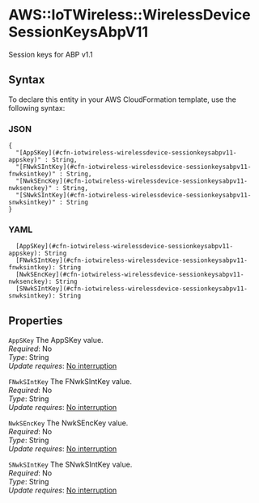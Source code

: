 # AWS::IoTWireless::WirelessDevice SessionKeysAbpV11<a name="aws-properties-iotwireless-wirelessdevice-sessionkeysabpv11"></a>

Session keys for ABP v1\.1

## Syntax<a name="aws-properties-iotwireless-wirelessdevice-sessionkeysabpv11-syntax"></a>

To declare this entity in your AWS CloudFormation template, use the following syntax:

### JSON<a name="aws-properties-iotwireless-wirelessdevice-sessionkeysabpv11-syntax.json"></a>

```
{
  "[AppSKey](#cfn-iotwireless-wirelessdevice-sessionkeysabpv11-appskey)" : String,
  "[FNwkSIntKey](#cfn-iotwireless-wirelessdevice-sessionkeysabpv11-fnwksintkey)" : String,
  "[NwkSEncKey](#cfn-iotwireless-wirelessdevice-sessionkeysabpv11-nwksenckey)" : String,
  "[SNwkSIntKey](#cfn-iotwireless-wirelessdevice-sessionkeysabpv11-snwksintkey)" : String
}
```

### YAML<a name="aws-properties-iotwireless-wirelessdevice-sessionkeysabpv11-syntax.yaml"></a>

```
  [AppSKey](#cfn-iotwireless-wirelessdevice-sessionkeysabpv11-appskey): String
  [FNwkSIntKey](#cfn-iotwireless-wirelessdevice-sessionkeysabpv11-fnwksintkey): String
  [NwkSEncKey](#cfn-iotwireless-wirelessdevice-sessionkeysabpv11-nwksenckey): String
  [SNwkSIntKey](#cfn-iotwireless-wirelessdevice-sessionkeysabpv11-snwksintkey): String
```

## Properties<a name="aws-properties-iotwireless-wirelessdevice-sessionkeysabpv11-properties"></a>

`AppSKey`  <a name="cfn-iotwireless-wirelessdevice-sessionkeysabpv11-appskey"></a>
The AppSKey value\.  
*Required*: No  
*Type*: String  
*Update requires*: [No interruption](https://docs.aws.amazon.com/AWSCloudFormation/latest/UserGuide/using-cfn-updating-stacks-update-behaviors.html#update-no-interrupt)

`FNwkSIntKey`  <a name="cfn-iotwireless-wirelessdevice-sessionkeysabpv11-fnwksintkey"></a>
The FNwkSIntKey value\.  
*Required*: No  
*Type*: String  
*Update requires*: [No interruption](https://docs.aws.amazon.com/AWSCloudFormation/latest/UserGuide/using-cfn-updating-stacks-update-behaviors.html#update-no-interrupt)

`NwkSEncKey`  <a name="cfn-iotwireless-wirelessdevice-sessionkeysabpv11-nwksenckey"></a>
The NwkSEncKey value\.  
*Required*: No  
*Type*: String  
*Update requires*: [No interruption](https://docs.aws.amazon.com/AWSCloudFormation/latest/UserGuide/using-cfn-updating-stacks-update-behaviors.html#update-no-interrupt)

`SNwkSIntKey`  <a name="cfn-iotwireless-wirelessdevice-sessionkeysabpv11-snwksintkey"></a>
The SNwkSIntKey value\.  
*Required*: No  
*Type*: String  
*Update requires*: [No interruption](https://docs.aws.amazon.com/AWSCloudFormation/latest/UserGuide/using-cfn-updating-stacks-update-behaviors.html#update-no-interrupt)